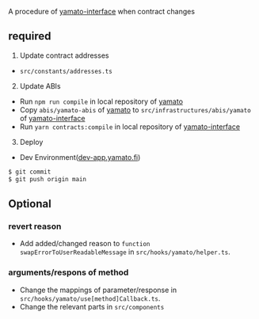 A procedure of [yamato-interface](https://github.com/DeFiGeek-Community/yamato-interface) when contract changes

## required

1. Update contract addresses

- `src/constants/addresses.ts`

2. Update ABIs

- Run `npm run compile` in local repository of [yamato](https://github.com/DeFiGeek-Community/yamato)
- Copy `abis/yamato-abis` of [yamato](https://github.com/DeFiGeek-Community/yamato) to `src/infrastructures/abis/yamato` of [yamato-interface](https://github.com/DeFiGeek-Community/yamato-interface)
- Run `yarn contracts:compile` in local repository of [yamato-interface](https://github.com/DeFiGeek-Community/yamato-interface)

3. Deploy

- Dev Environment([dev-app.yamato.fi](https://dev-app.yamato.fi/))

```bash
$ git commit
$ git push origin main
```

## Optional

### revert reason

- Add added/changed reason to `function swapErrorToUserReadableMessage` in `src/hooks/yamato/helper.ts`.

### arguments/respons of method

- Change the mappings of parameter/response in `src/hooks/yamato/use[method]Callback.ts`.
- Change the relevant parts in `src/components`
